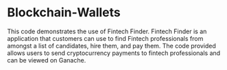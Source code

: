 # Blockchain-Wallets
This code demonstrates the use of Fintech Finder.  Fintech Finder is an application that customers can use to find Fintech professionals from amongst a list of candidates, hire them, and pay them.  The code provided allows users to send cryptocurrency payments to fintech professionals and can be viewed on Ganache.
